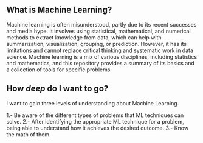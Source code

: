 
## What is Machine Learning?

Machine learning is often misunderstood, partly due to its recent successes and media hype. It involves using statistical, mathematical, and numerical methods to extract knowledge from data, which can help with summarization, visualization, grouping, or prediction. However, it has its limitations and cannot replace critical thinking and systematic work in data science. Machine learning is a mix of various disciplines, including statistics and mathematics, and this repository provides a summary of its basics and a collection of tools for specific problems.

## How *deep* do I want to go?

I want to gain three levels of understanding about Machine Learning.

1.- Be aware of the different types of problems that ML techniques can solve.
2.- After identifying the appropriate ML technique for a problem, being able to understand how it achieves the desired outcome.
3.- Know the math of them.

